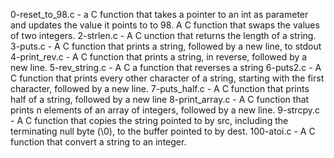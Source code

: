 0-reset_to_98.c - a C function that takes a pointer to an int as parameter and updates the value it points to to 98.
A C function that swaps the values of two integers.
2-strlen.c - A C unction that returns the length of a string.
3-puts.c - A C function that prints a string, followed by a new line, to stdout
4-print_rev.c - A C function that prints a string, in reverse, followed by a new line.
5-rev_string.c - A C a function that reverses a string
6-puts2.c - A C function that prints every other character of a string, starting with the first character, followed by a new line.
7-puts_half.c - A C function that prints half of a string, followed by a new line
8-print_array.c - A C function that prints n elements of an array of integers, followed by a new line.
9-strcpy.c - A C function that copies the string pointed to by src, including the terminating null byte (\0), to the buffer pointed to by dest.
100-atoi.c - A C function that convert a string to an integer.
